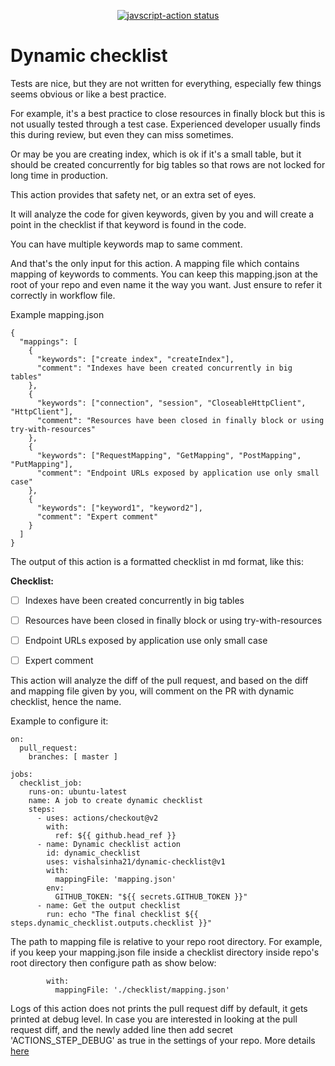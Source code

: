 
<p align="center">
  <a href="https://github.com/actions/javascript-action/actions"><img alt="javscript-action status" src="https://github.com/actions/javascript-action/workflows/units-test/badge.svg"></a>
</p>

# Dynamic checklist

Tests are nice, but they are not written for everything, especially few things seems obvious or like a best practice. 

For example, it's a best practice to close resources in finally block but this is not usually tested through a test case. Experienced developer usually finds this during review, but even they can miss sometimes. 

Or may be you are creating index, which is ok if it's a small table, but it should be created concurrently for big tables so that rows are not locked for long time in production.

This action provides that safety net, or an extra set of eyes.

It will analyze the code for given keywords, given by you and will create a point in the checklist if that keyword is found in the code.

You can have multiple keywords map to same comment.

And that's the only input for this action. A mapping file which contains mapping of keywords to comments. You can keep this mapping.json at the root of your repo and even name it the way you want. Just ensure to refer it correctly in workflow file.

Example mapping.json

```
{
  "mappings": [
    {
      "keywords": ["create index", "createIndex"],
      "comment": "Indexes have been created concurrently in big tables"
    },
    {
      "keywords": ["connection", "session", "CloseableHttpClient", "HttpClient"],
      "comment": "Resources have been closed in finally block or using try-with-resources"
    },
    {
      "keywords": ["RequestMapping", "GetMapping", "PostMapping", "PutMapping"],
      "comment": "Endpoint URLs exposed by application use only small case"
    },
    {
      "keywords": ["keyword1", "keyword2"],
      "comment": "Expert comment"
    }
  ]
}
```


The output of this action is a formatted checklist in md format, like this:

**Checklist:**
- [ ] Indexes have been created concurrently in big tables
- [ ] Resources have been closed in finally block or using try-with-resources
- [ ] Endpoint URLs exposed by application use only small case
- [ ] Expert comment


This action will analyze the diff of the pull request, and based on the diff and mapping file given by you, will comment on the PR with dynamic checklist, hence the name.

Example to configure it:

```
on:
  pull_request:
    branches: [ master ]

jobs:
  checklist_job:
    runs-on: ubuntu-latest
    name: A job to create dynamic checklist
    steps:
      - uses: actions/checkout@v2
        with:
          ref: ${{ github.head_ref }}
      - name: Dynamic checklist action
        id: dynamic_checklist
        uses: vishalsinha21/dynamic-checklist@v1
        with:
          mappingFile: 'mapping.json'
        env:
          GITHUB_TOKEN: "${{ secrets.GITHUB_TOKEN }}"
      - name: Get the output checklist
        run: echo "The final checklist ${{ steps.dynamic_checklist.outputs.checklist }}"

```

The path to mapping file is relative to your repo root directory. For example, if you keep your mapping.json file inside a checklist directory inside repo's root directory then configure path as show below:

```
        with:
          mappingFile: './checklist/mapping.json'
```

Logs of this action does not prints the pull request diff by default, it gets printed at debug level. In case you are interested in looking at the pull request diff, and the newly added line then add secret 'ACTIONS_STEP_DEBUG' as true in the settings of your repo. 
More details [here](https://docs.github.com/en/actions/configuring-and-managing-workflows/managing-a-workflow-run#:~:text=To%20enable%20step%20debug%20logging,Viewing%20logs%20to%20diagnose%20failures%22.) 
